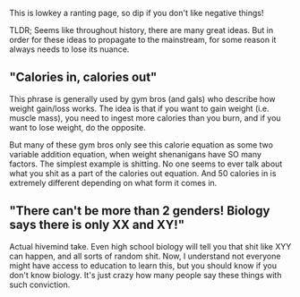 
This is lowkey a ranting page, so dip if you don't like negative things!

TLDR; Seems like throughout history, there are many great ideas. But in order for these ideas to propagate to the mainstream, for some reason it always needs to lose its nuance.

## "Calories in, calories out"
This phrase is generally used by gym bros (and gals) who describe how weight gain/loss works. The idea is that if you want to gain weight (i.e. muscle mass), you need to ingest more calories than you burn, and if you want to lose weight, do the opposite.

But many of these gym bros only see this calorie equation as some two variable addition equation, when weight shenanigans have SO many factors. The simplest example is shitting. No one seems to ever talk about what you shit as a part of the calories out equation. And 50 calories in is extremely different depending on what form it comes in.

## "There can't be more than 2 genders! Biology says there is only XX and XY!"
Actual hivemind take. Even high school biology will tell you that shit like XYY can happen, and all sorts of random shit. Now, I understand not everyone might have access to education to learn this, but you should know if you don't know biology. It's just crazy how many people say these things with such conviction.

